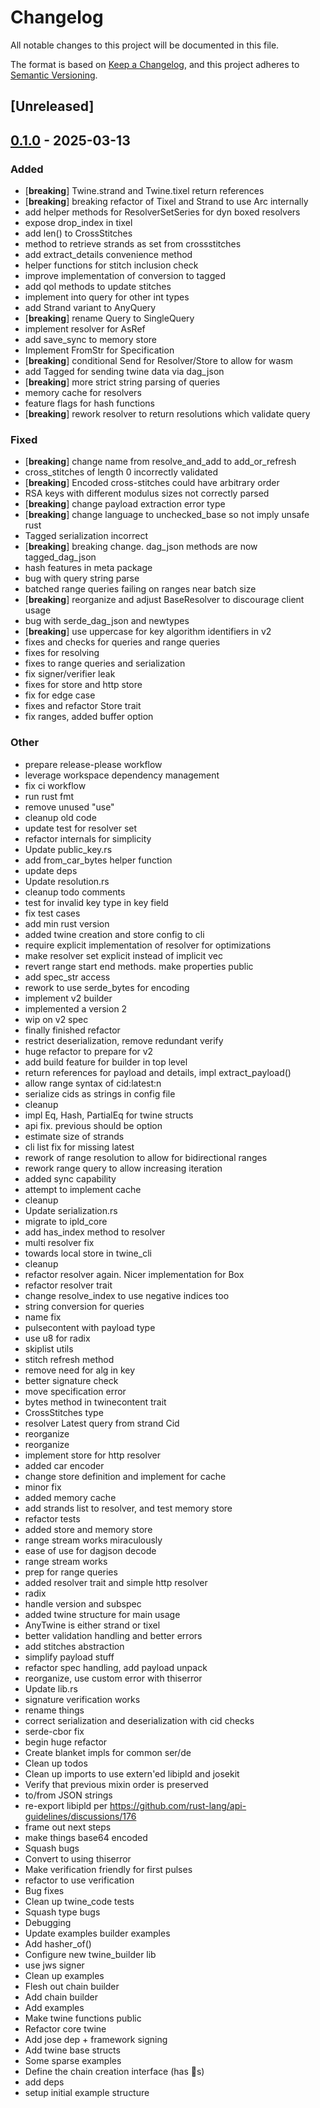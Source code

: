 # Changelog

All notable changes to this project will be documented in this file.

The format is based on [Keep a Changelog](https://keepachangelog.com/en/1.0.0/),
and this project adheres to [Semantic Versioning](https://semver.org/spec/v2.0.0.html).

## [Unreleased]

## [0.1.0](https://github.com/twine-protocol/twine-rs/releases/tag/twine_core-v0.1.0) - 2025-03-13

### Added

- [**breaking**] Twine.strand and Twine.tixel return references
- [**breaking**] breaking refactor of Tixel and Strand to use Arc internally
- add helper methods for ResolverSetSeries for dyn boxed resolvers
- expose drop_index in tixel
- add len() to CrossStitches
- method to retrieve strands as set from crossstitches
- add extract_details convenience method
- helper functions for stitch inclusion check
- improve implementation of conversion to tagged
- add qol methods to update stitches
- implement into query for other int types
- add Strand variant to AnyQuery
- [**breaking**] rename Query to SingleQuery
- implement resolver for AsRef<dyn BaseResolver>
- add save_sync to memory store
- Implement FromStr for Specification
- [**breaking**] conditional Send for Resolver/Store to allow for wasm
- add Tagged for sending twine data via dag_json
- [**breaking**] more strict string parsing of queries
- memory cache for resolvers
- feature flags for hash functions
- [**breaking**] rework resolver to return resolutions which validate query

### Fixed

- [**breaking**] change name from resolve_and_add to add_or_refresh
- cross_stitches of length 0 incorrectly validated
- [**breaking**] Encoded cross-stitches could have arbitrary order
- RSA keys with different modulus sizes not correctly parsed
- [**breaking**] change payload extraction error type
- [**breaking**] change language to unchecked_base so not imply unsafe rust
- Tagged<AnyTwine> serialization incorrect
- [**breaking**] breaking change. dag_json methods are now tagged_dag_json
- hash features in meta package
- bug with query string parse
- batched range queries failing on ranges near batch size
- [**breaking**] reorganize and adjust BaseResolver to discourage client usage
- bug with serde_dag_json and newtypes
- [**breaking**] use uppercase for key algorithm identifiers in v2
- fixes and checks for queries and range queries
- fixes for resolving
- fixes to range queries and serialization
- fix signer/verifier leak
- fixes for store and http store
- fix for edge case
- fixes and refactor Store trait
- fix ranges, added buffer option

### Other

- prepare release-please workflow
- leverage workspace dependency management
- fix ci workflow
- run rust fmt
- remove unused "use"
- cleanup old code
- update test for resolver set
- refactor internals for simplicity
- Update public_key.rs
- add from_car_bytes helper function
- update deps
- Update resolution.rs
- cleanup todo comments
- test for invalid key type in key field
- fix test cases
- add min rust version
- added twine creation and store config to cli
- require explicit implementation of resolver for optimizations
- make resolver set explicit instead of implicit vec
- revert range start end methods. make properties public
- add spec_str access
- rework to use serde_bytes for encoding
- implement v2 builder
- implemented a version 2
- wip on v2 spec
- finally finished refactor
- restrict deserialization, remove redundant verify
- huge refactor to prepare for v2
- add build feature for builder in top level
- return references for payload and details, impl extract_payload()
- allow range syntax of cid:latest:n
- serialize cids as strings in config file
- cleanup
- impl Eq, Hash, PartialEq for twine structs
- api fix. previous should be option
- estimate size of strands
- cli list fix for missing latest
- rework of range resolution to allow for bidirectional ranges
- rework range query to allow increasing iteration
- added sync capability
- attempt to implement cache
- cleanup
- Update serialization.rs
- migrate to ipld_core
- add has_index method to resolver
- multi resolver fix
- towards local store in twine_cli
- cleanup
- refactor resolver again. Nicer implementation for Box<dyn BaseResolver>
- refactor resolver trait
- change resolve_index to use negative indices too
- string conversion for queries
- name fix
- pulsecontent with payload type
- use u8 for radix
- skiplist utils
- stitch refresh method
- remove need for alg in key
- better signature check
- move specification error
- bytes method in twinecontent trait
- CrossStitches type
- resolver Latest query from strand Cid
- reorganize
- reorganize
- implement store for http resolver
- added car encoder
- change store definition and implement for cache
- minor fix
- added memory cache
- add strands list to resolver, and test memory store
- refactor tests
- added store and memory store
- range stream works miraculously
- ease of use for dagjson decode
- range stream works
- prep for range queries
- added resolver trait and simple http resolver
- radix
- handle version and subspec
- added twine structure for main usage
- AnyTwine is either strand or tixel
- better validation handling and better errors
- add stitches abstraction
- simplify payload stuff
- refactor spec handling, add payload unpack
- reorganize, use custom error with thiserror
- Update lib.rs
- signature verification works
- rename things
- correct serialization and deserialization with cid checks
- serde-cbor fix
- begin huge refactor
- Create blanket impls for common ser/de
- Clean up todos
- Clean up imports to use extern'ed libipld and josekit
- Verify that previous mixin order is preserved
- to/from JSON strings
- re-export libipld per https://github.com/rust-lang/api-guidelines/discussions/176
- frame out next steps
- make things base64 encoded
- Squash bugs
- Convert to using thiserror
- Make verification friendly for first pulses
- refactor to use verification
- Bug fixes
- Clean up twine_code tests
- Squash type bugs
- Debugging
- Update examples builder examples
- Add hasher_of()
- Configure new twine_builder lib
- use jws signer
- Clean up examples
- Flesh out chain builder
- Add chain builder
- Add examples
- Make twine functions public
- Refactor core twine
- Add jose dep + framework signing
- Add twine base structs
- Some sparse examples
- Define the chain creation interface (has :bug:s)
- add deps
- setup initial example structure
